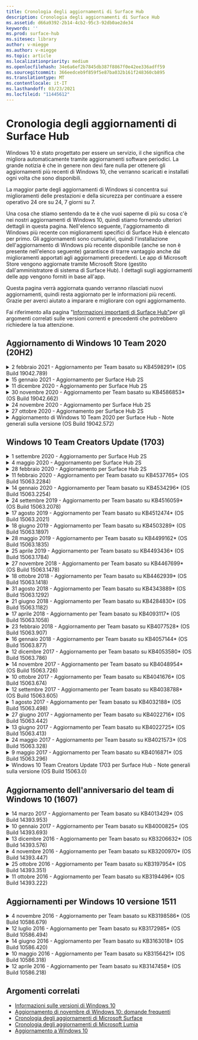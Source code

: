 ```yaml
---
title: Cronologia degli aggiornamenti di Surface Hub
description: Cronologia degli aggiornamenti di Surface Hub
ms.assetid: d66a9392-2b14-4cb2-95c3-92db0ae2de34
keywords: ''
ms.prod: surface-hub
ms.sitesec: library
author: v-miegge
ms.author: v-miegge
ms.topic: article
ms.localizationpriority: medium
ms.openlocfilehash: 34e6a6ef2b7845db387f8867f0e42ee336adff59
ms.sourcegitcommit: 366eedceb9f859f5e87ba032b161f248360cb895
ms.translationtype: MT
ms.contentlocale: it-IT
ms.lasthandoff: 03/23/2021
ms.locfileid: "11445612"
---
```

# <a name="surface-hub-update-history"></a>Cronologia degli aggiornamenti di Surface Hub

Windows 10 è stato progettato per essere un servizio, il che significa che migliora automaticamente tramite aggiornamenti software periodici. La grande notizia è che in genere non devi fare nulla per ottenere gli aggiornamenti più recenti di Windows 10, che verranno scaricati e installati ogni volta che sono disponibili.

La maggior parte degli aggiornamenti di Windows si concentra sui miglioramenti delle prestazioni e della sicurezza per continuare a essere operativo 24 ore su 24, 7 giorni su 7.

Una cosa che stiamo sentendo da te è che vuoi saperne di più su cosa c'è nei nostri aggiornamenti di Windows 10, quindi stiamo fornendo ulteriori dettagli in questa pagina. Nell'elenco seguente, l'aggiornamento di Windows più recente con miglioramenti specifici di Surface Hub è elencato per primo. Gli aggiornamenti sono cumulativi, quindi l'installazione dell'aggiornamento di Windows più recente disponibile (anche se non è presente nell'elenco seguente) garantisce di trarre vantaggio anche dai miglioramenti apportati agli aggiornamenti precedenti. Le app di Microsoft Store vengono aggiornate tramite Microsoft Store (gestito dall'amministratore di sistema di Surface Hub). I dettagli sugli aggiornamenti delle app vengono forniti in base all'app.

Questa pagina verrà aggiornata quando verranno rilasciati nuovi aggiornamenti, quindi resta aggiornato per le informazioni più recenti. Grazie per averci aiutato a imparare e migliorare con ogni aggiornamento.

Fai riferimento alla pagina "[Informazioni importanti di Surface Hub"](https://support.microsoft.com/products/surface-devices/surface-hub)per gli argomenti correlati sulle versioni correnti e precedenti che potrebbero richiedere la tua attenzione.

## <a name="windows-10-team-2020-update-20h2"></a>Aggiornamento di Windows 10 Team 2020 (20H2)

<details>
<summary>2 febbraio 2021 - Aggiornamento per Team basato su KB4598291* (OS Build 19042.789)</summary>

Questo aggiornamento per Surface Hub include miglioramenti qualitativi e correzioni di sicurezza. Gli aggiornamenti principali di Surface Hub, non già descritti nella cronologia degli aggiornamenti di [Windows 10,](https://support.microsoft.com/help/4581839/windows-10-update-history)includono:

* Correzione che consente la sincronizzazione del calendario con Exchange quando l'UPN dell'account del dispositivo non è uguale al relativo SMTP.
* Consente agli amministratori di disabilitare l'utilizzo dell'autenticazione moderna durante la sincronizzazione del calendario con Exchange.
* Garantisce che agli utenti di Surface Hub non venga richiesto di immettere le credenziali proxy dopo l'ammissione della funzionalità "Usa credenziali dell'account del dispositivo".
* Risolve un problema a causa del quale i controlli degli aggiornamenti di Windows Update e Store non verrebbero mai completati se era in uso un proxy che richiede l'autenticazione.
* Migliora l'affidabilità dell'app Connect durante gli scenari di inserimento cablati.

Fai riferimento alla guida [all'amministratore di Surface Hub per](https://docs.microsoft.com/surface-hub/) abilitare/disabilitare le funzionalità e i servizi del dispositivo. *[KB4598291](https://support.microsoft.com/help/4598291)
</details>

<details>
<summary>15 gennaio 2021 - Aggiornamento per Surface Hub 2S</summary>

Questo aggiornamento è specifico di Surface Hub 2S e fornisce gli aggiornamenti di driver e firmware descritti di seguito:

* Aggiornamento del firmware di Surface SMC - 3.93.139.0
* Aggiornamento UEFI di Surface - 694.3473.768.0
</details>

<details>
<summary>11 dicembre 2020 - Aggiornamento per Surface Hub 2S</summary>

Questo aggiornamento è specifico di Surface Hub 2S e fornisce gli aggiornamenti di driver e firmware descritti di seguito:

* Aggiornamento del firmware di Surface SMC - 3.92.139.0
* Aggiornamento UEFI di Surface - 694.3447.768.0
</details>

<details>
<summary>30 novembre 2020 - Aggiornamento per Team basato su KB4586853* (OS Build 19042.662)</summary>

Questo aggiornamento per Surface Hub include miglioramenti qualitativi e correzioni di sicurezza. Gli aggiornamenti principali di Surface Hub, non già descritti nella cronologia degli aggiornamenti di [Windows 10,](https://support.microsoft.com/help/4581839/windows-10-update-history)includono:

* Aggiorna alla pagina Impostazioni privacy per fornire opzioni aggiuntive.
* Correzione che garantisce che la pulizia della sessione finale rimova completamente tutti i dati relativi a Edge Chromium.
* Risolve un problema a causa del quale le riunioni già avviate non venivano visualizzate nella schermata iniziale.
* Risolve un problema con il ripristino cloud per le impostazioni locali non en-US.
* Skype for Business
  * Migliora le prestazioni audio direzionali.
  * Suoni "tocco penna" ridotti quando si usa la penna durante le chiamate Skype for Business.
* Migliora l'affidabilità durante la registrazione al Programma Windows Insider.
* Migliora l'affidabilità della shell di Windows Team.

Fai riferimento alla guida [all'amministratore di Surface Hub per](https://docs.microsoft.com/surface-hub/) abilitare/disabilitare le funzionalità e i servizi del dispositivo. *[KB4586853](https://support.microsoft.com/help/4586853)
</details>

<details>
<summary>24 novembre 2020 - Aggiornamento per Surface Hub 2S</summary>

Questo aggiornamento è specifico di Surface Hub 2S e fornisce gli aggiornamenti di driver e firmware descritti di seguito:

* Aggiornamento del firmware di Surface SMC - 3.91.139.0
  * Migliorare l'affidabilità dello standby connesso.
* Aggiornamento del firmware di Surface Touch - 3.91.139.0
  * Migliorare la risposta di tocco di standby connesso.
* Aggiornamento del firmware audio USB surface - 3.91.139.0
* Aggiornamento del firmware della penna di Surface - 3.91.139.0
</details>

<details>
<summary>27 ottobre 2020 - Aggiornamento per Surface Hub 2S</summary>

Questo aggiornamento è specifico di Surface Hub 2S e fornisce gli aggiornamenti di driver e firmware descritti di seguito:

* Aggiornamento del firmware di Surface System Aggregator - 4.14.139.0
* Aggiornamento UEFI di Surface - 694.3386.768.0
</details>

<details>
<summary>Aggiornamento di Windows 10 Team 2020 per Surface Hub - Note generali sulla versione (OS Build 19042.572)</summary>

Questo aggiornamento per Surface Hub include miglioramenti qualitativi e correzioni di sicurezza. Gli aggiornamenti principali di Surface Hub, non già descritti nella cronologia degli aggiornamenti di [Windows 10,](https://support.microsoft.com/help/4581839/windows-10-update-history)sono descritti nella pagina " Novità[di Windows 10 Team 2020 Update](https://docs.microsoft.com/surface-hub/surface-hub-2020-update-whats-new)".

Per altre informazioni sulla disponibilità degli aggiornamenti per area geografica, metodo di distribuzione e tipo di dispositivo, fai riferimento alla pagina " Installare l'aggiornamento di[Windows 10 Team 2020".](https://docs.microsoft.com/surface-hub/surface-hub-2020-update)
</details>

## <a name="windows-10-team-creators-update-1703"></a>Windows 10 Team Creators Update (1703)

<details>
<summary>1 settembre 2020 - Aggiornamento per Surface Hub 2S</summary>

Questo aggiornamento è specifico di Surface Hub 2S e fornisce gli aggiornamenti di driver e firmware descritti di seguito:

* Aggiornamento del firmware di Surface SMC - 1.177.139.0
  * Migliora gli scenari di ripristino dei campi.
* Aggiornamento del firmware surface SSD - 5.14.139.0
  * Migliora la stabilità del sistema.
* Driver Surface Serial Hub - 9.40.139.0
  * Migliora la stabilità del sistema.
</details>

<details>
<summary>4 maggio 2020 - Aggiornamento per Surface Hub 2S</summary>

Questo aggiornamento è specifico di Surface Hub 2S e fornisce gli aggiornamenti di driver e firmware descritti di seguito:

* Driver audio USB Surface - 15.3.6.0
  * Migliora le prestazioni audio direzionali.
* Driver audio schermo Intel(R) - 10.27.0.5
  * Migliora gli scenari di condivisione dello schermo.
* Driver di grafica Intel(R) - 26.20.100.7263
  * Migliora la stabilità del sistema.
* Driver di Surface System - 1.7.139.0
  * Migliora la stabilità del sistema.
* Aggiornamento del firmware di Surface SMC - 1.176.139.0
  * Migliora la stabilità del sistema.
</details>

<details>
<summary>28 febbraio 2020 - Aggiornamento per Surface Hub 2S</summary>

Questo aggiornamento è specifico di Surface Hub 2S e fornisce gli aggiornamenti di driver e firmware descritti di seguito:

* Driver surface integration - 13.46.139.0 
  * Migliora gli scenari di luminosità dello schermo.
* Driver dell'interfaccia del motore di gestione Intel(R) - 1914.12.0.1256
  * Migliora la stabilità del sistema.
* Aggiornamento del firmware di Surface SMC - 1.161.139.0
  * Migliora le prestazioni della batteria della penna.
* Aggiornamento UEFI di Surface - 694.2938.768.0
  * Migliora la stabilità del sistema.
</details>

<details>
<summary>11 febbraio 2020 - Aggiornamento per Team basato su KB4537765* (OS Build 15063.2284)</summary>

Questo aggiornamento per Surface Hub include miglioramenti qualitativi e correzioni di sicurezza. Gli aggiornamenti principali di Surface Hub, non già descritti nella cronologia degli aggiornamenti di [Windows 10,](https://support.microsoft.com/help/4018124/windows-10-update-history)includono:

* Risolve un problema per cui Hub 2S non può essere ascoltato bene da altri partecipanti durante le chiamate Skype for Business.
* Migliora l'affidabilità per alcuni scenari di utilizzo in arabo, ebraico e altri scenari di utilizzo della lingua RTL in Surface Hub.

Fai riferimento alla guida [all'amministratore di Surface Hub per](https://docs.microsoft.com/surface-hub/) abilitare/disabilitare le funzionalità e i servizi del dispositivo.
*[KB4537765](https://support.microsoft.com/help/4537765)
</details>

<details>
<summary>14 gennaio 2020 - Aggiornamento per Team basato su KB4534296* (OS Build 15063.2254)</summary>

Questo aggiornamento per Surface Hub include miglioramenti qualitativi e correzioni di sicurezza. Gli aggiornamenti principali di Surface Hub, non già descritti nella cronologia degli aggiornamenti di [Windows 10,](https://support.microsoft.com/help/4018124/windows-10-update-history)includono:

* Risolve un problema con la raccolta dei log per Microsoft Surface Hub 2S.

Fai riferimento alla guida [all'amministratore di Surface Hub per](https://docs.microsoft.com/surface-hub/) abilitare/disabilitare le funzionalità e i servizi del dispositivo.
*[KB4534296](https://support.microsoft.com/help/4534296)
</details>

<details>
<summary>24 settembre 2019 - Aggiornamento per Team basato su KB4516059* (OS Build 15063.2078)</summary>

Questo aggiornamento per Surface Hub include miglioramenti qualitativi e correzioni di sicurezza. Gli aggiornamenti principali di Surface Hub, non già descritti nella cronologia degli aggiornamenti di [Windows 10,](https://support.microsoft.com/help/4018124/windows-10-update-history)includono:

 * Pagina Aggiornamento alle impostazioni di ripristino di Surface Hub 2S per riflettere in modo accurato le opzioni di ripristino.
 * Eseguire l'aggiornamento alla schermata iniziale di Surface Hub 2S per migliorare la riconoscibilità del dispositivo.
 * È stato risolto un problema con lo sfondo della shell di Windows Team visualizzato in modo non corretto.
 * È stato risolto un problema con la persistenza del layout del menu Start durante la configurazione con i criteri MDM.
 * È stato risolto un problema in Microsoft Edge che si verifica durante l'esplorazione di alcuni siti Web interni.
 * È stato risolto un problema in Skype for Business che si verifica durante la presentazione in modalità schermo intero.

Fai riferimento alla guida [all'amministratore di Surface Hub per](https://docs.microsoft.com/surface-hub/) abilitare/disabilitare le funzionalità e i servizi del dispositivo.
*[KB4503289](https://support.microsoft.com/help/4503289)
</details>

<details>
<summary>17 agosto 2019 - Aggiornamento per Team basato su KB4512474* (OS Build 15063.2021)</summary>

Questo aggiornamento per Surface Hub include miglioramenti qualitativi e correzioni di sicurezza. Gli aggiornamenti principali di Surface Hub, non già descritti nella cronologia degli aggiornamenti di [Windows 10,](https://support.microsoft.com/help/4018124/windows-10-update-history)includono:

 * Garantisce che l'uscita video in Hub 2S per impostazione predefinita sia la modalità "Duplica".
 * Migliora l'affidabilità per alcuni scenari di utilizzo della lingua araba in Surface Hub.

Fai riferimento alla guida [all'amministratore di Surface Hub per](https://docs.microsoft.com/surface-hub/) abilitare/disabilitare le funzionalità e i servizi del dispositivo.
*[KB4503289](https://support.microsoft.com/help/4503289)
 </details>

<details>
<summary>18 giugno 2019 - Aggiornamento per Team basato su KB4503289* (OS Build 15063.1897)</summary>

Questo aggiornamento per Surface Hub include miglioramenti qualitativi e correzioni di sicurezza. Gli aggiornamenti principali di Surface Hub, non già descritti nella cronologia degli aggiornamenti di [Windows 10,](https://support.microsoft.com/help/4018124/windows-10-update-history)includono:

* Risolve un problema che impedisce a un utente di accedere a un dispositivo Microsoft Surface Hub con un account Azure Active Directory. Questo problema si verifica perché una sessione precedente non è stata completata correttamente.
* Aggiunge il supporto per le connessioni TLS 1.2 ai provider di identità e a Exchange negli scenari di configurazione degli account del dispositivo.
* Correzioni per migliorare l'affidabilità dell'app di diagnostica hardware in Hub 2S. 
* Correzione per migliorare la coerenza dell'esperienza di installazione di prima esecuzione in Hub 2S. 

Fai riferimento alla guida [all'amministratore di Surface Hub per](https://docs.microsoft.com/surface-hub/) abilitare/disabilitare le funzionalità e i servizi del dispositivo.
*[KB4503289](https://support.microsoft.com/help/4503289)
</details>

<details>
<summary>28 maggio 2019 - Aggiornamento per Team basato su KB4499162* (OS Build 15063.1835)</summary>

Questo aggiornamento per Surface Hub include miglioramenti qualitativi e correzioni di sicurezza. Gli aggiornamenti principali di Surface Hub, non già descritti nella cronologia degli aggiornamenti di [Windows 10,](https://support.microsoft.com/help/4018124/windows-10-update-history)includono:

* Garantisce che agli utenti di Surface Hub non venga richiesto di immettere le credenziali proxy dopo l'ammissione della funzionalità "Usa credenziali dell'account del dispositivo".
* Risolve un problema a causa del quale le connessioni Skype non riescono periodicamente perché audio/video non usano il proxy corretto.
* Aggiunge il supporto per TLS 1.2 in Skype for Business.
* Risolve un errore di connessione SIP nel client Skype quando il server Skype ha TLS 1.0 o TLS 1.1 disabilitato.

Fai riferimento alla guida [all'amministratore di Surface Hub per](https://docs.microsoft.com/surface-hub/) abilitare/disabilitare le funzionalità e i servizi del dispositivo.
*[KB4499162](https://support.microsoft.com/help/4499162)
</details>

<details>
<summary>25 aprile 2019 - Aggiornamento per Team basato su KB4493436* (OS Build 15063.1784)</summary>

Questo aggiornamento per Surface Hub include miglioramenti qualitativi e correzioni di sicurezza. Gli aggiornamenti principali di Surface Hub, non già descritti nella cronologia degli aggiornamenti di [Windows 10,](https://support.microsoft.com/help/4018124/windows-10-update-history)includono:

* Risolve il problema di sincronizzazione audio e video con alcuni dispositivi USB connessi a Surface Hub.

Fai riferimento alla guida [all'amministratore di Surface Hub per](https://docs.microsoft.com/surface-hub/) abilitare/disabilitare le funzionalità e i servizi del dispositivo.
*[KB4493436](https://support.microsoft.com/help/4493436)
</details>

<details>
<summary>27 novembre 2018 - Aggiornamento per Team basato su KB4467699* (OS Build 15063.1478)</summary>

Questo aggiornamento per Surface Hub include miglioramenti qualitativi e correzioni di sicurezza. Gli aggiornamenti principali di Surface Hub, non già descritti nella cronologia degli aggiornamenti di [Windows 10,](https://support.microsoft.com/help/4018124/windows-10-update-history)includono:

* Risolve un problema che impedisce ad alcuni utenti di Signing-In a "Riunioni e file personali".

Fai riferimento alla guida [all'amministratore di Surface Hub per](https://docs.microsoft.com/surface-hub/) abilitare/disabilitare le funzionalità e i servizi del dispositivo.
*[KBKB4467699](https://support.microsoft.com/help/KB4467699)
</details>

<details>
<summary>18 ottobre 2018 - Aggiornamento per Team basato su KB4462939* (OS Build 15063.1418)</summary>

Questo aggiornamento per Surface Hub include miglioramenti qualitativi e correzioni di sicurezza. Gli aggiornamenti principali di Surface Hub, non già descritti nella cronologia degli aggiornamenti di [Windows 10,](https://support.microsoft.com/help/4018124/windows-10-update-history)includono:

* Correzioni di Skype for Business: 
  * Risolve il problema di connessione di Skype for Business durante la ripresa dalla sospensione
  * Risolve il problema di connessione di rete di Skype for Business, quando il dispositivo è connesso a Internet
  * Risolve l'arresto anomalo di Skype for Business durante la ricerca di utenti dalla directory
* Risolve il problema per cui l'hub segnala erroneamente "Nessuna connessione Internet" negli ambienti proxy aziendali.
* È stata implementata una funzionalità che consente ai clienti di accedere a una nuova esperienza lavagna.

Fai riferimento alla guida [all'amministratore di Surface Hub per](https://docs.microsoft.com/surface-hub/) abilitare/disabilitare le funzionalità e i servizi del dispositivo.
*[KB4462939](https://support.microsoft.com/help/4462939)
</details>

<details>
<summary>31 agosto 2018 - Aggiornamento per Team basato su KB4343889* (OS Build 15063.1292)</summary>

Questo aggiornamento per Surface Hub include miglioramenti qualitativi e correzioni di sicurezza. Gli aggiornamenti principali di Surface Hub, non già descritti nella cronologia degli aggiornamenti di [Windows 10,](https://support.microsoft.com/help/4018124/windows-10-update-history)includono:

* Aggiunge il supporto per Microsoft Teams
* Risolve il problema di gestione delle attività con la registrazione di Intune
* Consente agli amministratori di disabilitare i servizi di messaggistica istantanea e di posta elettronica per l'hub
* Correzioni di bug aggiuntive e miglioramenti dell'affidabilità per l'app Skype for Business di Surface Hub

Fai riferimento alla guida [all'amministratore di Surface Hub per](https://docs.microsoft.com/surface-hub/) abilitare/disabilitare le funzionalità e i servizi del dispositivo.
*[KB4343889](https://support.microsoft.com/help/4343889)
</details>

<details>
<summary>21 giugno 2018 - Aggiornamento per Team basato su KB4284830* (OS Build 15063.1182)</summary>

Questo aggiornamento per Surface Hub include miglioramenti qualitativi e correzioni di sicurezza. Gli aggiornamenti principali di Surface Hub, non già descritti nella cronologia degli aggiornamenti di [Windows 10,](https://support.microsoft.com/help/4018124/windows-10-update-history)includono:

* Modifica della telemetria a supporto dei requisiti del GDPR in EMEA

Fai riferimento alla guida [all'amministratore di Surface Hub per](https://docs.microsoft.com/surface-hub/) abilitare/disabilitare le funzionalità e i servizi del dispositivo.
*[KB4284830](https://support.microsoft.com/help/KB4284830)
</details>

<details>
<summary>17 aprile 2018 - Aggiornamento per Team basato su KB4093117* (OS Build 15063.1058)</summary>

Questo aggiornamento per Surface Hub include miglioramenti qualitativi e correzioni di sicurezza. Gli aggiornamenti principali di Surface Hub, non già descritti nella cronologia degli aggiornamenti di [Windows 10,](https://support.microsoft.com/help/4018124/windows-10-update-history)includono:

* Risolve un problema di proiezione cablata
* Abilita l'aggiornamento in blocco per determinati criteri MDM (Gestione dispositivi mobili)
* Risolve il problema del dialer telefonico con le chiamate internazionali
* Risolve il problema di risoluzione delle immagini quando 2 Surface Hub aderiscono alla stessa riunione
* Risolve l'errore di gestione dei certificati di OMS (Operations Management Suite)
* Risolve un problema di sicurezza durante la pulizia al termine di una sessione
* Risolve il problema miracast, quando Surface Hub viene specificato per i canali da 149 a 165
  * I canali da 149 a 165 continueranno a essere inutilizzabili in Europa, Giappone o Israele a causa delle normative governative regionali

Fai riferimento alla guida [all'amministratore di Surface Hub per](https://docs.microsoft.com/surface-hub/) abilitare/disabilitare le funzionalità e i servizi del dispositivo.
*[KB4093117](https://support.microsoft.com/help/4093117)
</details>

<details>
<summary>23 febbraio 2018 - Aggiornamento per Team basato su KB4077528* (OS Build 15063.907)</summary>

Questo aggiornamento per Surface Hub include miglioramenti qualitativi e correzioni di sicurezza. Gli aggiornamenti principali di Surface Hub, non già descritti nella cronologia degli aggiornamenti di [Windows 10,](https://support.microsoft.com/help/4018124/windows-10-update-history)includono:

* È stato risolto un problema per cui le impostazioni MDM non venivano applicate correttamente
* Processo di pulizia migliorato

Fai riferimento alla guida [all'amministratore di Surface Hub per](https://docs.microsoft.com/surface-hub/) abilitare/disabilitare le funzionalità e i servizi del dispositivo.
*[KB4077528](https://support.microsoft.com/help/4077528)
</details>

<details>
<summary>16 gennaio 2018 - Aggiornamento per Team basato su KB4057144* (OS Build 15063.877)</summary>

Questo aggiornamento per Surface Hub include miglioramenti qualitativi e correzioni di sicurezza. Gli aggiornamenti principali di Surface Hub, non già descritti nella cronologia degli aggiornamenti di [Windows 10,](https://support.microsoft.com/help/4018124/windows-10-update-history)includono:

* Aggiunge la possibilità di gestire il layout del riquadro del menu Start tramite MDM
* Correzione di bug MDM per la configurazione della rotazione delle password

Fai riferimento alla guida [all'amministratore di Surface Hub per](https://docs.microsoft.com/surface-hub/) abilitare/disabilitare le funzionalità e i servizi del dispositivo.
*[KB4057144](https://support.microsoft.com/help/4057144)
</details>

<details>
<summary>12 dicembre 2017 - Aggiornamento per Team basato su KB4053580* (OS Build 15063.786)</summary>

Questo aggiornamento per Surface Hub include miglioramenti qualitativi e correzioni di sicurezza. Gli aggiornamenti principali di Surface Hub, non già descritti nella cronologia degli aggiornamenti di [Windows 10,](https://support.microsoft.com/help/4018124/windows-10-update-history)includono:

* Risolve i flash video della fotocamera (strappi o sfarfallio) durante le chiamate Skype for Business
* Risolve il problema relativo all'ID SSD del Centro notifiche

Fai riferimento alla guida [all'amministratore di Surface Hub per](https://docs.microsoft.com/surface-hub/) abilitare/disabilitare le funzionalità e i servizi del dispositivo.
*[KB4053580](https://support.microsoft.com/help/4053580)
</details>

<details>
<summary>14 novembre 2017 - Aggiornamento per Team basato su KB4048954* (OS Build 15063.726)</summary>

Questo aggiornamento per Surface Hub include miglioramenti qualitativi e correzioni di sicurezza. Gli aggiornamenti principali di Surface Hub, non già descritti nella cronologia degli aggiornamenti di [Windows 10,](https://support.microsoft.com/help/4018124/windows-10-update-history)includono:

* Aggiornamento delle funzionalità che consente ai clienti di abilitare l'autenticazione di rete cablata 802.1x tramite criteri MDM.
* Aggiornamento delle funzionalità che consente agli utenti di selezionare dinamicamente un'applicazione di propria scelta all'apertura di un file.
* Correzione che garantisce che la pulizia della sessione finale rimova completamente tutte le connessioni tra l'account dell'utente e il dispositivo.
* Correzione delle prestazioni che migliora il tempo di pulizia e il tempo di connessione Miracast.
* Introduce l'utilizzo facile dell'autenticazione durante le riunioni ad hock.
* Correzione che garantisce ai componenti del servizio di usare lo stesso proxy configurato nel dispositivo.
* Riduce e protegge in modo più accurato la telemetria trasmessa dal dispositivo, riducendo l'utilizzo della larghezza di banda.
* Abilita una funzionalità che consente agli utenti di fornire commenti e suggerimenti a Microsoft al termine di una riunione.

Fai riferimento alla guida [all'amministratore di Surface Hub per](https://docs.microsoft.com/surface-hub/) abilitare/disabilitare le funzionalità e i servizi del dispositivo.
*[KB4048954](https://support.microsoft.com/help/4048954)
</details>

<details>
<summary>10 ottobre 2017 - Aggiornamento per Team basato su KB4041676* (OS Build 15063.674)</summary>

Questo aggiornamento per Surface Hub include miglioramenti qualitativi e correzioni di sicurezza. Gli aggiornamenti principali di Surface Hub, non già descritti nella cronologia degli aggiornamenti di [Windows 10,](https://support.microsoft.com/help/4018124/windows-10-update-history)includono:

* Skype for Business
  * Risolve il problema che richiedeva un riavvio del dispositivo quando si riprendeva dalla sospensione.
  * Consente di risolvere un problema a causa del quale i contatti esterni non sono stati risolti tramite l'account Hub di Skype Online.
* PowerPoint
  * Consente di risolvere il problema per cui alcune presentazioni di PowerPoint non vengono proiettate in Hub.
* Generale
  * Consente di risolvere il problema per cui la porta USB non può essere disabilitata dall'amministratore di sistema.

*[KB4041676](https://support.microsoft.com/help/4041676)
</details>

<details>
<summary>12 settembre 2017 - Aggiornamento per Team basato su KB4038788* (OS Build 15063.605) </summary>

Questo aggiornamento per Surface Hub include miglioramenti qualitativi e correzioni di sicurezza. Gli aggiornamenti principali di Surface Hub, non già descritti nella cronologia degli aggiornamenti di [Windows 10,](https://support.microsoft.com/help/4018124/windows-10-update-history)includono:

* Sicurezza
  * Risolve il problema con Bitlocker quando il dispositivo viene riattivato dalla sospensione.
* Generale
  * Riduce la frequenza/quantità di telemetria dell'integrità del dispositivo, migliorando le prestazioni del sistema.
  * Consente di risolvere un problema che impediva al dispositivo di raccogliere i log di sistema.

*[KB4038788](https://support.microsoft.com/help/4038788)
</details>

<details>
<summary>1 agosto 2017 - Aggiornamento per Team basato su KB4032188* (OS Build 15063.498)</summary>

* Skype for Business 
  * Risolve il problema di skype for business Sign-In, che richiedeva un nuovo tentativo o un riavvio del sistema.
  * Risolve l'errata visualizzazione dell'orario di riunione di Skype for Business.
  * Correzioni per migliorare l'affidabilità di Skype for Business di Surface Hub.

*[KB4032188](https://support.microsoft.com/help/4032188)
</details>

<details>
<summary>27 giugno 2017 - Aggiornamento per Team basato su KB4022716* (OS Build 15063.442)</summary>

Questo aggiornamento per Surface Hub include miglioramenti qualitativi e correzioni di sicurezza. Gli aggiornamenti principali di Surface Hub, non già descritti nella cronologia degli aggiornamenti di [Windows 10,](https://support.microsoft.com/help/4018124/windows-10-update-history)includono:

* Risolvere gli arresti anomali del driver NVIDIA che potrebbero richiedere l'accensione di Surface Hub da 84" in sospensione, che richiede un riavvio manuale.
* È stato risolto un problema a causa del quale alcune app non vengono avviate in un dispositivo Surface Hub da 84".

*[KB4022716](https://support.microsoft.com/help/4022716)
</details>

<details>
<summary>13 giugno 2017 - Aggiornamento per Team basato su KB4022725* (OS Build 15063.413)</summary>

Questo aggiornamento per Surface Hub include miglioramenti qualitativi e correzioni di sicurezza. Gli aggiornamenti principali di Surface Hub, non già descritti nella cronologia degli aggiornamenti di [Windows 10,](https://support.microsoft.com/help/4018124/windows-10-update-history)includono:

* Generale
  * Risolti problemi di rilascio dell'input penna con penne
  * È stato risolto un problema che causava un tempo prolungato per la "pulizia" della riunione

*[KB4022725](https://support.microsoft.com/help/4022725)
</details>

<details>
<summary>24 maggio 2017 - Aggiornamento per Team basato su KB4021573* (OS Build 15063.328)</summary>

Questo aggiornamento per Surface Hub include miglioramenti qualitativi e correzioni di sicurezza. Gli aggiornamenti principali di Surface Hub, non già descritti nella cronologia degli aggiornamenti di [Windows 10,](https://support.microsoft.com/help/4018124/windows-10-update-history)includono:

* Generale
  * Problema risolto con la conservazione delle impostazioni proxy durante il problema di aggiornamento

*[KB4021573](https://support.microsoft.com/help/4021573)
</details>

<details>
<summary>9 maggio 2017 - Aggiornamento per Team basato su KB4016871* (OS Build 15063.296)</summary>

Questo aggiornamento per Surface Hub include miglioramenti qualitativi e correzioni di sicurezza. Gli aggiornamenti principali di Surface Hub, non già descritti nella cronologia degli aggiornamenti di [Windows 10,](https://support.microsoft.com/help/4018124/windows-10-update-history)includono:

* Generale
  * Risolto il problema del ciclo di sospensione/riattivazione
  * Sono stati risolti diversi problemi di reimpostazione e ripristino
  * Problema della scheda Cronologia aggiornamenti risolto
  * Risolto il problema di avvio del servizio Miracast
* App
  * Risolto l'errore di aggiornamento del pacchetto dell'app

*[KB4016871](https://support.microsoft.com/help/4016871)
</details>

<details>
<summary>Windows 10 Team Creators Update 1703 per Surface Hub - Note generali sulla versione (OS Build 15063.0)</summary>

Questo aggiornamento per Surface Hub include miglioramenti qualitativi e correzioni di sicurezza. Gli aggiornamenti principali di Surface Hub, non già descritti nella cronologia degli aggiornamenti di [Windows 10,](https://support.microsoft.com/help/4018124/windows-10-update-history)includono:

* Evoluzione dell'esperienza dello schermo di grandi dimensioni 
  * È stato migliorato il carosello delle riunioni in Welcome and Start
  * Partecipare alle riunioni e terminare la sessione direttamente dal menu Start
  * Le app possono utilizzare più dello schermo durante una sessione
  * Controlli Skype semplificati
  * Meccanismi migliorati per fornire feedback
* Accedere ai contenuti personali*
  * Single #A0 personale da Welcome o Start
  * Partecipare alle riunioni e terminare la sessione direttamente dal menu Start
  * Accedere ai file personali tramite OneDrive for Business direttamente dalla schermata Start
  * Accesso partecipante precompilato
  * Flussi di autenticazione semplificati con l'app "Authenticator"**
* Gestibilità & distribuzione 
  * Esperienza semplificata della Configurazione utente tramite provisioning in blocco
  * Servizio di ripristino dei dispositivi basato su cloud
  * Supporto dei certificati client enterprise
  * Supporto delle credenziali proxy migliorato
  * Aggiunta e /miglioramento del supporto della configurazione QoS (Skype Quality of Service)
  * Aggiunta della possibilità di impostare il volume predefinito del dispositivo in Impostazioni
  * Supporto MDM migliorato per le impostazioni di Surface [Hub](https://docs.microsoft.com/surface-hub/remote-surface-hub-management)
* Sicurezza migliorata 
  * Aggiunta della possibilità di limitare le unità USB solo a BitLocker
  * Aggiunta della possibilità di disabilitare le porte USB tramite MDM
  * Aggiunta la possibilità di disabilitare la funzionalità "Riprendi sessione" in timeout
  * Aggiunta del supporto 802.1x cablato
* Audio e proiezione
  * Miglioramenti di Dolby Audio "Human Speaker"
  * Suoni "tocco penna" ridotti quando si usa la penna durante le chiamate Skype for Business
  * Aggiunta del supporto per le connessioni all'infrastruttura Miracast
* Correzioni di affidabilità e prestazioni
  * Sono stati risolti diversi problemi di reimpostazione e ripristino
  * Risolto il problema di autenticazione di Exchange di Surface Hub quando si utilizzano i certificati client
  * Miglioramento Wi-Fi connessione di rete e stabilità delle credenziali
  * Risolti i problemi di sincronizzazione e popping audio Miracast durante la riproduzione video
  * Impostazione inclusa per disabilitare il comportamento di connessione automatica

*La funzionalità single sign-in richiede l'uso di Office365 e OneDrive for Business **Fare riferimento alla Guida all'amministratore per i requisiti di servizio

</details>

## <a name="windows-10-team-anniversary-update-1607"></a>Aggiornamento dell'anniversario del team di Windows 10 (1607)

<details>
<summary>14 marzo 2017 - Aggiornamento per Team basato su KB4013429* (OS Build 14393.953)</summary>

Questo aggiornamento per Surface Hub include miglioramenti qualitativi e correzioni di sicurezza. Gli aggiornamenti principali di Surface Hub, non già descritti nella cronologia degli aggiornamenti di [Windows 10,](https://support.microsoft.com/help/4018124/windows-10-update-history)includono:

* Generale
  * Correzione della sicurezza per Esplora file per impedire lo spostamento in percorsi di file con restrizioni
* Skype for Business
  * Correzione della latenza durante la condivisione dello schermo basata su Desktop remoto

*[KB4013429](https://support.microsoft.com/help/4013429)
</details>

<details>
<summary>10 gennaio 2017 - Aggiornamento per Team basato su KB4000825* (OS Build 14393.693)</summary>

Questo aggiornamento per Surface Hub include miglioramenti qualitativi e correzioni di sicurezza. Gli aggiornamenti principali di Surface Hub, non già descritti nella cronologia degli aggiornamenti di [Windows 10,](https://support.microsoft.com/help/4018124/windows-10-update-history)includono:

* Selezione abilitata dei layout di tastiera 106/109 da utilizzare con tastiere giapponesi fisiche

*[KB4000825](https://support.microsoft.com/help/4000825)
</details>

<details>
<summary>13 dicembre 2016 - Aggiornamento per Team basato su KB3206632* (OS Build 14393.576)</summary>

Questo aggiornamento per Surface Hub include miglioramenti qualitativi e correzioni di sicurezza. Gli aggiornamenti principali di Surface Hub, non già descritti nella cronologia degli aggiornamenti di [Windows 10,](https://support.microsoft.com/help/4018124/windows-10-update-history)includono:

* Risolve il problema di distorsione audio della connessione cablata

*[KB3206632](https://support.microsoft.com/help/3206632)
</details>

<details>
<summary>4 novembre 2016 - Aggiornamento per Team basato su KB3200970* (OS Build 14393.447)</summary>

Questo aggiornamento per l'aggiornamento dell'anniversario del team di Windows 10 (versione 1607) per Surface Hub include miglioramenti qualitativi e correzioni per la sicurezza. Gli aggiornamenti principali di Surface Hub, non già descritti nella cronologia degli aggiornamenti di [Windows 10,](https://support.microsoft.com/help/4018124/windows-10-update-history)includono:

* Correzioni di bug di Skype for Business per migliorare l'affidabilità

*[KB3200970](https://support.microsoft.com/help/3200970)
</details>

<details>
<summary>25 ottobre 2016 - Aggiornamento per Team basato su KB3197954* (OS Build 14393.351)</summary>

Questo aggiornamento per Surface Hub include miglioramenti qualitativi e correzioni di sicurezza. Gli aggiornamenti principali di Surface Hub, non già descritti nella cronologia degli aggiornamenti di [Windows 10,](https://support.microsoft.com/help/4018124/windows-10-update-history)includono:

* Abilitazione della nuova funzionalità di sospensione nel sistema operativo e nel bios per ridurre il consumo energetico di Surface Hub e migliorarne l'affidabilità a lungo termine
* Generale
  * Risolve gli scenari in cui la tastiera su schermo a volte non viene visualizzata
  * Risolve il cambiamento dell'applicazione lavagna che occasionalmente si verifica all'apertura di una riunione pianificata
  * Risolve il problema che impediva agli amministratori di modificare la password dell'amministratore locale dopo la reimpostazione del dispositivo
  * BIOS change resolving issue with status bar tracking during device Reset
  * Aggiornamento UEFI per risolvere i problemi di alimentazione

*[KB3197954](https://support.microsoft.com/help/3197954)
</details>

<details>
<summary>11 ottobre 2016 - Aggiornamento per Team basato su KB3194496* (OS Build 14393.222)</summary>

Questo aggiornamento porta l'aggiornamento dell'anniversario del team di Windows 10 a Surface Hub e include miglioramenti qualitativi e correzioni per la sicurezza. Il dispositivo esegue Windows 10 versione 1607 dopo l'installazione. Gli aggiornamenti principali di Surface Hub, non già descritti nella cronologia degli aggiornamenti di [Windows 10,](https://support.microsoft.com/help/4018124/windows-10-update-history)includono:

* Skype for Business
  * Miglioramenti delle prestazioni durante la partecipazione alle riunioni, inclusi i problemi relativi alla partecipazione a una riunione tramite account federati
  * Supporto per la condivisione dello schermo basata su video (VBSS) ora disponibile in Skype for Business per Surface Hub
  * Risolto il problema di disconnessione dopo 5 minuti di inattività
  * Risolto un errore di condivisione dello schermo da Hub a Hub
  * Miglioramenti al video Skype, tra cui:
    * Perdita di video durante la riunione con più relatori video
    * Ritaglio video durante le chiamate
    * Video chiamata in uscita non visualizzato per altri partecipanti
  * Risolto il problema con l'errore di accesso UPN
  * Risolto il problema relativo alla tastiera del telefono durante l'utilizzo delle chiamate SIP (Session Initiation Protocol)
* Lavagna
  * L'utente può ora salvare e richiamare le sessioni della Lavagna usando il servizio online OneDrive (tramite la funzionalità Di condivisione)
  * Avvio della Lavagna migliorato quando si rimuove la penna dal dock
* App
  * App OneDrive preinstallato per l'accesso ai file personali e di lavoro
  * App Foto preinstallato, per visualizzare foto e video
  * App PowerBI preinstallato per visualizzare i dashboard
  * Le app di Office , Word, Excel, PowerPoint, sono tutte abilitate per l'input penna
  * Edge in Surface Hub ora supporta siti Web basati su Flash
* Generale
  * Selezione dei dispositivi audio abilitata (per i dispositivi Surface Hub collegati tramite dispositivi audio esterni)
  * Supporto abilitato per HDCP sul connettore di output DisplayPort
  * Modifiche dell'interfaccia utente di sistema alle impostazioni per l'ottimizzazione dell'usabilità (per ulteriori dettagli, fare riferimento alle Guide [per l'utente](https://www.microsoft.com/surface/support/surface-hub) e l'amministratore)
  * Correzioni di bug e ottimizzazioni delle prestazioni per velocizzare il flusso di accesso ad Azure Active Directory
  * Tempo notevolmente migliorato necessario per reimpostare e ripristinare Surface Hub
  * Windows Defender'interfaccia utente è stata aggiunta nelle impostazioni
  * Tocco UX migliorato per l'avvio
  * Abilitato il supporto per proiezione wireless superiore a 1080p tramite Miracast, nei dispositivi supportati
  * Risolto "Non c'è connessione Internet" e "Gli appuntamenti potrebbero non essere aggiornati" falsi stati di notifica dall'avvio
  * Miglioramento dell'affidabilità della tastiera su schermo
  * Supporto aggiuntivo per la creazione di pacchetti di provisioning di Surface Hub con Progettazione configurazione di Windows Imaging & e una soluzione di monitoraggio di Surface Hub migliorata in Operations Management Suite (OMS)

*[KB3194496](https://support.microsoft.com/help/3194496)
</details>

## <a name="updates-for-windows-10-version-1511"></a>Aggiornamenti per Windows 10 versione 1511

<details>
<summary>4 novembre 2016 - Aggiornamento per Team basato su KB3198586* (OS Build 10586.679)</summary>

Questo aggiornamento per Il team di Windows 10 (versione 1511) per Surface Hub include miglioramenti qualitativi e correzioni per la sicurezza descritte in Cronologia aggiornamenti di [Windows 10.](https://support.microsoft.com/help/4018124/windows-10-update-history) Questo aggiornamento non contiene elementi specifici di Surface Hub.

*[KB3198586](https://support.microsoft.com/help/3198586)
</details>

<details>
<summary>12 luglio 2016 - Aggiornamento per Team basato su KB3172985* (OS Build 10586.494)</summary>

Questo aggiornamento include miglioramenti qualitativi e correzioni per la sicurezza. In questo aggiornamento non vengono introdotte nuove funzionalità del sistema operativo. Le modifiche principali specifiche di Surface Hub (quelle non già incluse nella cronologia degli aggiornamenti di [Windows 10)](https://support.microsoft.com/help/4018124/windows-10-update-history)includono:

* È stato risolto un problema che causava arresti anomali del sistema Windows
* È stato risolto un problema che causava arresti anomali ripetuti di Edge
* Risolto un problema che causava arresti anomali del servizio prima dell'arresto
* È stato risolto un problema per cui alcuni dati dell'app non erano stati rimossi correttamente dopo una sessione
* Driver NFC Broadcom aggiornato per migliorare le prestazioni NFC
* Aggiornamento del driver Wi-Fi Per migliorare le prestazioni miracast
* Driver Nvidia aggiornato per correggere un bug dello schermo in cui i dispositivi Surface Hub da 84" mostrano contenuto sfocato o sfuggito
* Sono stati risolti numerosi problemi di Skype for Business, tra cui: 
  * Problema che ha causato la disconnessione di Skype for Business durante le riunioni
  * Problema in cui gli utenti non sono stati in grado di partecipare alle riunioni quando l'organizzatore della riunione era in una configurazione federata
  * Abilitazione della condivisione di applicazioni Skype for Business
  * Problema che ha causato arresti anomali dell'applicazione Skype
* È stato aggiunto un prompt in "Impostazioni" per informare gli utenti che il sistema operativo può danneggiarsi se la reimpostazione del dispositivo viene interrotta prima del completamento

*[KB3172985](https://support.microsoft.com/help/3172985)
</details>

<details>
<summary>14 giugno 2016 - Aggiornamento per Team basato su KB3163018* (OS Build 10586.420)</summary>

Questo aggiornamento per Surface Hub include miglioramenti qualitativi e correzioni di sicurezza. In questo aggiornamento non vengono introdotte nuove funzionalità del sistema operativo. Gli aggiornamenti principali di Surface Hub, non già descritti nella cronologia degli aggiornamenti di [Windows 10,](https://support.microsoft.com/help/4018124/windows-10-update-history)includono:

* Rilascio vincolato. Fai riferimento al 12 luglio 2016 - [KB3172985](https://support.microsoft.com/en-us/help/3172985) (OS Build 10586.494) per i dettagli del pacchetto specifico di Surface Hub

*[KB3163018](https://support.microsoft.com/help/3163018)
</details>

<details>
<summary>10 maggio 2016 - Aggiornamento per Team basato su KB3156421* (OS Build 10586.318)</summary>

Questo aggiornamento per Surface Hub include miglioramenti qualitativi e correzioni di sicurezza. In questo aggiornamento non vengono introdotte nuove funzionalità del sistema operativo. Gli aggiornamenti principali di Surface Hub, non già descritti nella cronologia degli aggiornamenti di [Windows 10,](https://support.microsoft.com/help/4018124/windows-10-update-history)includono:

* È stato risolto un problema che impediva l'installazione di determinate app di Store (OneDrive)
* È stato risolto un problema che causava il arresto dell'input tocco nelle applicazioni

*[KB3156421](https://support.microsoft.com/help/3156421)
</details>

<details>
<summary>12 aprile 2016 - Aggiornamento per Team basato su KB3147458* (OS Build 10586.218)</summary>

Questo aggiornamento per Surface Hub include miglioramenti qualitativi e correzioni di sicurezza. In questo aggiornamento non vengono introdotte nuove funzionalità del sistema operativo. Gli aggiornamenti principali di Surface Hub, non già descritti nella cronologia degli aggiornamenti di [Windows 10,](https://support.microsoft.com/help/4018124/windows-10-update-history)includono:

* È stato risolto un problema per cui il livello del volume non era stato reimpostato correttamente tra le sessioni

*[KB3147458](https://support.microsoft.com/help/3147458)
</details>

## <a name="related-topics"></a>Argomenti correlati

* [Informazioni sulle versioni di Windows 10](https://go.microsoft.com/fwlink/p/?LinkId=724328)
* [Aggiornamento di novembre di Windows 10: domande frequenti](https://windows.microsoft.com/windows-10/windows-update-faq)
* [Cronologia degli aggiornamenti di Microsoft Surface](https://go.microsoft.com/fwlink/p/?LinkId=724327)
* [Cronologia degli aggiornamenti di Microsoft Lumia](https://go.microsoft.com/fwlink/p/?LinkId=785968)
* [Aggiornamento a Windows 10](https://go.microsoft.com/fwlink/p/?LinkId=616447)
